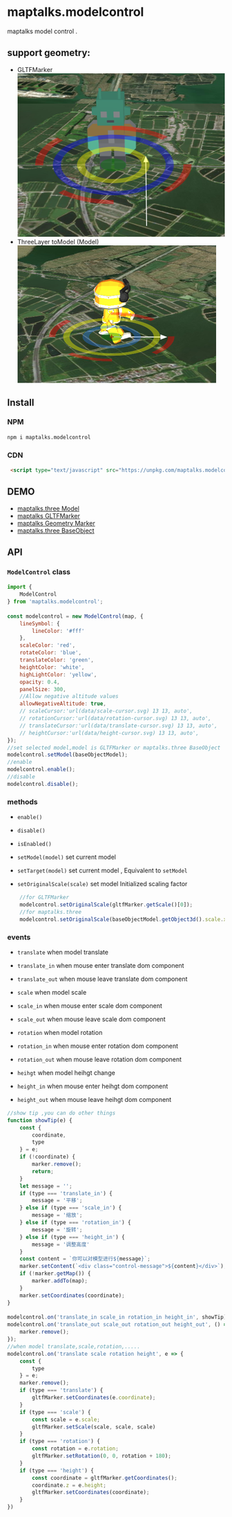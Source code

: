 # maptalks.modelcontrol

maptalks model control .

## support geometry:

* GLTFMarker  
![](./images/1.png)  
* ThreeLayer toModel (Model)  
![](./images/2.png)

## Install

### NPM

```sh
npm i maptalks.modelcontrol

```

### CDN

```html
 <script type="text/javascript" src="https://unpkg.com/maptalks.modelcontrol/dist/maptalks.modelcontrol.js"></script>
```

## DEMO

* [maptalks.three Model](https://deyihu.github.io/maptalks.modelcontrol/test/threelayer.html)
* [maptalks GLTFMarker](https://deyihu.github.io/maptalks.modelcontrol/test/gltflayer.html)
* [maptalks Geometry Marker](https://deyihu.github.io/maptalks.modelcontrol/test/point.html)
* [maptalks.three BaseObject](https://deyihu.github.io/maptalks.modelcontrol/test/mesh.html)

## API

### `ModelControl` class

```js
import {
    ModelControl
} from 'maptalks.modelcontrol';

const modelcontrol = new ModelControl(map, {
    lineSymbol: {
        lineColor: '#fff'
    },
    scaleColor: 'red',
    rotateColor: 'blue',
    translateColor: 'green',
    heightColor: 'white',
    highLightColor: 'yellow',
    opacity: 0.4,
    panelSize: 300,
    //Allow negative altitude values
    allowNegativeAltitude: true,
    // scaleCursor:'url(data/scale-cursor.svg) 13 13, auto',
    // rotationCursor:'url(data/rotation-cursor.svg) 13 13, auto',
    // translateCursor:'url(data/translate-cursor.svg) 13 13, auto',
    // heightCursor:'url(data/height-cursor.svg) 13 13, auto',
});
//set selected model,model is GLTFMarker or maptalks.three BaseObject
modelcontrol.setModel(baseObjectModel);
//enable
modelcontrol.enable();
//disable
modelcontrol.disable();
```

### methods

* `enable()`

* `disable()`

* `isEnabled()`

* `setModel(model)`  set current model 

* `setTarget(model)` set current model , Equivalent to `setModel`

* `setOriginalScale(scale)` set model Initialized scaling factor 

```js
    //for GLTFMarker
    modelcontrol.setOriginalScale(gltfMarker.getScale()[0]);
    //for maptalks.three
    modelcontrol.setOriginalScale(baseObjectModel.getObject3d().scale.x);
```

### events

* `translate` when model translate
* `translate_in` when mouse enter translate dom component
* `translate_out`  when mouse leave translate dom component

* `scale` when model scale
* `scale_in` when mouse enter scale dom component
* `scale_out` when mouse leave scale dom component

* `rotation` when model rotation
* `rotation_in`  when mouse enter rotation dom component
* `rotation_out` when mouse leave rotation dom component

* `heihgt` when model heihgt change
* `height_in` when mouse enter heihgt dom component
* `height_out` when mouse leave heihgt dom component

```js
//show tip ,you can do other things
function showTip(e) {
    const {
        coordinate,
        type
    } = e;
    if (!coordinate) {
        marker.remove();
        return;
    }
    let message = '';
    if (type === 'translate_in') {
        message = '平移';
    } else if (type === 'scale_in') {
        message = '缩放';
    } else if (type === 'rotation_in') {
        message = '旋转';
    } else if (type === 'height_in') {
        message = '调整高度'
    }
    const content = `你可以对模型进行${message}`;
    marker.setContent(`<div class="control-message">${content}</div>`);
    if (!marker.getMap()) {
        marker.addTo(map);
    }
    marker.setCoordinates(coordinate);
}

modelcontrol.on('translate_in scale_in rotation_in height_in', showTip);
modelcontrol.on('translate_out scale_out rotation_out height_out', () => {
    marker.remove();
});
//when model translate,scale,rotation,.....
modelcontrol.on('translate scale rotation height', e => {
    const {
        type
    } = e;
    marker.remove();
    if (type === 'translate') {
        gltfMarker.setCoordinates(e.coordinate);
    }
    if (type === 'scale') {
        const scale = e.scale;
        gltfMarker.setScale(scale, scale, scale)
    }
    if (type === 'rotation') {
        const rotation = e.rotation;
        gltfMarker.setRotation(0, 0, rotation + 180);
    }
    if (type === 'height') {
        const coordinate = gltfMarker.getCoordinates();
        coordinate.z = e.height;
        gltfMarker.setCoordinates(coordinate);
    }
})
```
